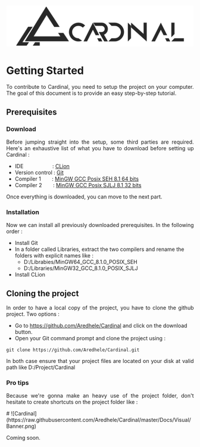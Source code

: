 # ![Cardinal](https://raw.githubusercontent.com/Aredhele/Cardinal/master/Docs/Visual/Banner.png)

# Getting Started

<p align="justify">
To contribute to Cardinal, you need to setup the project on your computer. The goal of this document is to 
provide an easy step-by-step tutorial.
</p>

## Prerequisites
### Download

<p align="justify">
Before jumping straight into the setup, some third parties are required. Here's an exhaustive list of what you have to download
before setting up Cardinal :
</p>

* IDE &emsp;&emsp;&emsp;&emsp;&emsp; : [CLion](https://www.jetbrains.com/clion/download/#section=windows)
* Version control                    : [Git](https://git-scm.com/)
* Compiler 1 &emsp;&nbsp;&nbsp;      : [MinGW GCC Posix SEH 8.1 64 bits](https://sourceforge.net/projects/mingw-w64/files/Toolchains%20targetting%20Win64/Personal%20Builds/mingw-builds/8.1.0/threads-posix/seh/x86_64-8.1.0-release-posix-seh-rt_v6-rev0.7z/download)
* Compiler 2 &emsp;&nbsp;&nbsp;      : [MinGW GCC Posix SJLJ 8.1 32 bits](https://sourceforge.net/projects/mingw-w64/files/Toolchains%20targetting%20Win32/Personal%20Builds/mingw-builds/8.1.0/threads-posix/sjlj/i686-8.1.0-release-posix-sjlj-rt_v6-rev0.7z/download)

Once everything is downloaded, you can move to the next part.

### Installation

<p align="justify">
Now we can install all previously downloaded prerequisites. In the following order :
</p>

* Install Git
* In a folder called Libraries, extract the two compilers and rename the folders with explicit names like :
  * D:/Librabies/MinGW64_GCC_8.1.0_POSIX_SEH
  * D:/Libraries/MinGW32_GCC_8.1.0_POSIX_SJLJ
* Install CLion

## Cloning the project

<p align="justify">
In order to have a local copy of the project, you have to clone the github project. Two options : 
</p>

* Go to https://github.com/Aredhele/Cardinal and click on the download button.
* Open your Git command prompt and clone the project using :
```
git clone https://github.com/Aredhele/Cardinal.git
```

<p align="justify">
In both case ensure that your project files are located on your disk at valid path like D:/Project/Cardinal
</p>

### Pro tips 

<p align="justify">
Because we're gonna make an heavy use of the project folder, don't hesitate to create shortcuts on the project folder like :
</p>
# ![Cardinal](https://raw.githubusercontent.com/Aredhele/Cardinal/master/Docs/Visual/Banner.png)

Coming soon.
